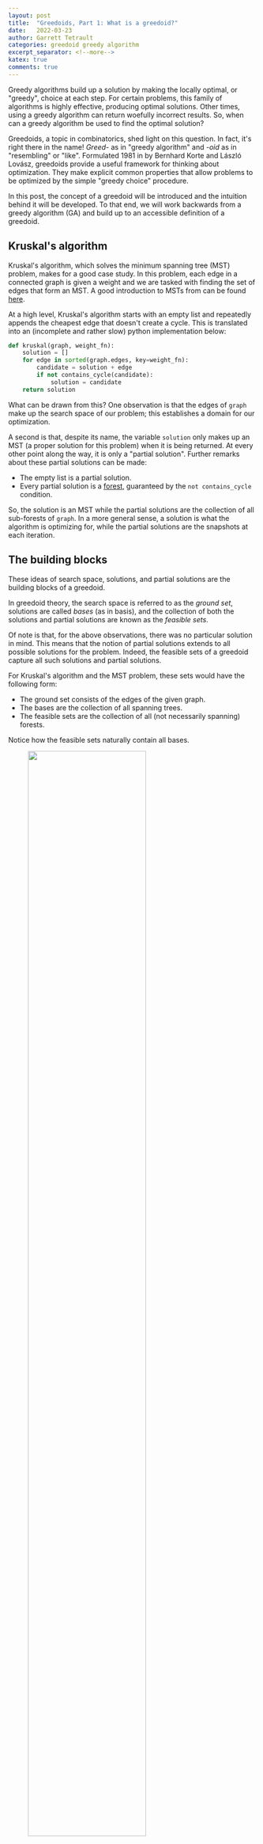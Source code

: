 ```yaml
---
layout: post
title:  "Greedoids, Part 1: What is a greedoid?"
date:   2022-03-23
author: Garrett Tetrault
categories: greedoid greedy algorithm
excerpt_separator: <!--more-->
katex: true
comments: true
---
```


Greedy algorithms build up a solution by making the locally optimal, or "greedy", choice at each step.
For certain problems, this family of algorithms is highly effective, producing optimal solutions.
Other times, using a greedy algorithm can return woefully incorrect results.
So, when can a greedy algorithm be used to find the optimal solution?

Greedoids, a topic in combinatorics, shed light on this question.
In fact, it's right there in the name!
*Greed-* as in "greedy algorithm" and *-oid* as in "resembling" or "like".
Formulated 1981 in by Bernhard Korte and László Lovász, greedoids provide a useful framework for thinking about optimization.
They make explicit common properties that allow problems to be optimized by the simple "greedy choice" procedure.

In this post, the concept of a greedoid will be introduced and the intuition behind it will be developed.
To that end, we will work backwards from a greedy algorithm (GA) and build up to an accessible definition of a greedoid.

## Kruskal's algorithm
Kruskal's algorithm, which solves the minimum spanning tree (MST) problem, makes for a good case study.
In this problem, each edge in a connected graph is given a weight and we are tasked with finding the set of edges that form an MST.
A good introduction to MSTs from can be found [here](https://courses.grainger.illinois.edu/cs225/fa2021/resources/mst/).

At a high level, Kruskal's algorithm starts with an empty list and repeatedly appends the cheapest edge that doesn't create a cycle.
This is translated into an (incomplete and rather slow) python implementation below:

```python
def kruskal(graph, weight_fn):
    solution = []
    for edge in sorted(graph.edges, key=weight_fn):
        candidate = solution + edge
        if not contains_cycle(candidate):
            solution = candidate
    return solution
```

What can be drawn from this?
One observation is that the edges of `graph` make up the search space of our problem; this establishes a domain for our optimization.

A second is that, despite its name, the variable `solution` only makes up an MST (a proper solution for this problem) when it is being returned.
At every other point along the way, it is only a "partial solution".
Further remarks about these partial solutions can be made:

* The empty list is a partial solution.
* Every partial solution is a [forest](https://en.wikipedia.org/wiki/Tree_(graph_theory)#Forest), guaranteed by the `not contains_cycle` condition.

So, the solution is an MST while the partial solutions are the collection of all sub-forests of `graph`.
In a more general sense, a solution is what the algorithm is optimizing for, while the partial solutions are the snapshots at each iteration.

## The building blocks
These ideas of search space, solutions, and partial solutions are the building blocks of a greedoid.

In greedoid theory, the search space is referred to as the *ground set*,
solutions are called *bases* (as in basis),
and the collection of both the solutions and partial solutions are known as the *feasible sets*.

Of note is that, for the above observations, there was no particular solution in mind.
This means that the notion of partial solutions extends to all possible solutions for the problem.
Indeed, the feasible sets of a greedoid capture all such solutions and partial solutions.

For Kruskal's algorithm and the MST problem, these sets would have the following form:

* The ground set consists of the edges of the given graph.
* The bases are the collection of all spanning trees.
* The feasible sets are the collection of all (not necessarily spanning) forests.

Notice how the feasible sets naturally contain all bases.

<figure>
<img src="/assets/images/greedoids/mst-feasibility.png" style="width:75%"/>
<figcaption>
    <div class="centered-figcaption">
        Examples of feasible sets (green) and non-feasible sets (red) in the MST problem. 
        Feasible sets must be contain no cycles.
        Note the rightmost is a basis.
    </div>
</figcaption>
</figure>

Having a ground set and feasible sets alone does not make a problem a greedoid. 
Indeed, most problems can be be put into the framework of ground set (domain) and feasible sets (constraints).
But, these building blocks provide a language to describe the properties needed to ensure the optimality of a GA.

## The defining properties
Uncovering these requisite properties is no small feat.
One has to:

* Identify properties that capture the features a GA exploits.
* Determine if these properties generalize well.
* Ensure that these properties can be formalized (in a manageable way), so proofs and assurances can be made.

This is where the insights Korte and Lovász come in.
They noticed two properties, *accessibility* and *exchangeability*, that effectively satisfy these conditions.

### Accessible set systems
Consider the following procedure in the context of the MST problem:
<!-- More here -->

1. Hand pick an MST within `graph`.
2. Record the edges of this MST into the set `hand_picked`.
3. Set `hp_weight_fn` to be zero if an edge is in `hand_picked` and one if not.
4. Run Kruskal's algorithm with inputs `graph` and `hp_weight_fn`.

Under these circumstances, Kruskal's algorithm would return back exactly the set `hand_picked`.
Because `hand_picked` is arbitrary, any MST could be chosen to construct this set.
As such, *every basis* must be reachable from our starting point, the empty set.

The above procedure can be repeated with "forest" in place of "MST" in step one.
In this case, if the hand-picked forest has $$n$$ edges,
then the first $$n$$ elements of the output of Kruskal's algorithm would be `hand_picked`.
This implies that the hand-picked forest was visited during some iteration.

This widens the previous statement to the following: *every feasible set* must be reachable from the empty set.
This is the essence of accessibility.

<figure>
<img src="/assets/images/greedoids/mst-accessibility.png" style="width:80%"/>
<figcaption>
    <div class="centered-figcaption">
        Examples of a feasible set chain in the MST problem.
        Each feasible set contains a feasible set one element smaller, 
        until the empty set is reached.
    </div>
</figcaption>
</figure>

To illustrate how this is formalized, consider a feasible set `target`.

For a GA to arrive at `target`, it must add an edge to a feasible set one element shorter.
The same applies to this smaller set.
Repeating this, a chain of smaller and smaller feasible sets is created.
Eventually, the empty set will be met.

This chain can be traversed in reverse order such that, from the empty set, we arrive at `target`.
This is what is meant by "reaching" a feasible set.

Formalizing the existence of this chain yields the following definition:
a collection of feasible sets is an *accessible set system* if every feasible set contains a feasible set one element smaller.

### The exchange property
This brings us to the *exchange property*.
Here the concern is another requirement of a GA: a basis must always be returned.
That is, the greedy choice must never lead to a dead-end.

A dead-end occurs when no elements in the search space can be added to a feasible set.
So, the opposite of a dead-end is the ability to append to feasible sets.
Because bases are maximal feasible sets, growing feasible sets always ends up at a basis. 

This reasoning allows us to reduce the requirement "a basis must always be returned" to "we must always be able to append to a feasible set".

This reduced statement is still too hazy to be formal.
To resolve this, Korte and Lovász shifted perspective:
instead of appending to a single feasible set, 
consider the interplay of a feasible set with all others.

<figure>
<img src="/assets/images/greedoids/mst-exchange.png" style="width:50%"/>
<figcaption>
    <div class="centered-figcaption">
        A feasible set (right) in the MST problem
        receiving an edge (light green) from a larger feasible set (left) that preserves feasibility. 
    </div>
</figcaption>
</figure>

To that end, the MST problem will again be probed.
Let `smaller` and `larger` be forests with the latter containing more edges.
The goal is to find an edge in `larger` that can be appended to `smaller`.

Comparing the nodes in each set, there are two cases:
* The set of nodes in `larger` has a node not in `smaller`.
* All nodes of `larger` are also in `smaller`.

In the former case, any edge containing a node not in `smaller` can be chosen.
This would create a branch off of `smaller` into new territory (the new node).

In the latter case, consider the [components](https://en.wikipedia.org/wiki/Component_(graph_theory)) of each forest.
Because `larger` has more edges, it must has fewer components.
If not, then one component would contain a cycle.

By the [pigeonhole principle](https://www.cantorsparadise.com/the-pigeonhole-principle-e4c637940619),
there must be two or more nodes that are in different components of `smaller`,
but are in the same component of `larger`.
Along the path between these nodes, there is an edge that spans components of `smaller`.
Because it spans components, this edge can be added without creating a cycle. 

This shows that for any two forests, one smaller and one larger, there is an edge of the larger that can be appended to the smaller without creating a cycle.

Generalizing to greedoids gives the following:
for any two feasible sets, one smaller and one larger, there is an element of the larger that can be appended to the smaller that preserves feasibility.
This is exactly the definition of the exchange property.

Reversing the reduction above, this property gives the guarantee that a basis is always returned.
And, though the example here relies on graph specific features, the properties is remarkably ubiquitous.

## Conclusion
Summarizing the results, the definition of a greedoid can now be made.
A greedoid over a ground set is a collection of feasible sets that satisfy the following:

1. Every (non-empty) feasible set contains a feasible set one element smaller.
2. For any two feasible sets, one smaller and one larger, there is an element of the larger that can be appended to the smaller that preserves feasibility.

In the context of a GA, what makes a greedoid interesting is that these properties ensure (respectively) that:

1. Every solution can be reached.
2. A solution is always returned.

And these make a greedy algorithm work.
Moreover, the properties of a greedoid are incredibly general.
A considerable number of problems solved by GAs, from the MST, to Dijkstra's algorithm, to even Gaussian elimination, can be put into the context of greedoids.

However, there still are problems solved by greedy algorithms that do not have a greedoid representation.
One conspicuous omission is Huffman coding.

In the next post, the capabilities and limitations of greedoids will be explored further.
To that end, the GA for greedoids will be given and used to develop an algorithm to solve the scheduling problem.
The aim is to give a picture of when one can use greedoids and why one would want to.

Thanks for reading!

## References

* [Björner, Anders; Ziegler, Günter M. (1992), "Introduction to greedoids"](https://www.mi.fu-berlin.de/math/groups/discgeom/ziegler/Preprintfiles/006PREPRINT.pdf?1397057423)
* [Boyd, Andrew E.; Faigle, Ulrich (1990), "An algorithmic characterization of antimatroids"](https://www.sciencedirect.com/science/article/pii/0166218X9090002T)
* [Cook, William R.; Nedunuri, Srinivas; Smith Douglas R. Cook, William R. (2010), "A Class of Greedy Algorithms and Its Relation to Greedoids"](https://link.springer.com/chapter/10.1007/978-3-642-14808-8_24)
* [Darío G, "Proof of Graphic Matroids (Using Rank in Context of Graph Theory)", StackExchange](https://math.stackexchange.com/questions/2780714/proof-of-graphic-matroids-using-rank-in-context-of-graph-theory)